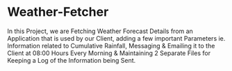 # Weather-Fetcher
In this Project, we are Fetching Weather Forecast Details from an Application that is used by our Client, adding a few important Parameters ie. Information related to Cumulative Rainfall, Messaging &amp; Emailing it to the Client at 08:00 Hours Every Morning &amp; Maintaining 2 Separate Files for Keeping a Log of the Information being Sent.
